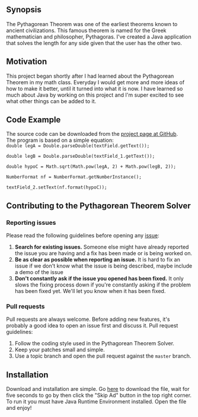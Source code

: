 <h2>Synopsis</h2>
The Pythagorean Theorem was one of the earliest theorems known to ancient civilizations.
This famous theorem is named for the Greek mathematician and philosopher, Pythagoras.
I've created a Java application that solves the length for any side given that the user has the other two.

<h2>Motivation</h2>
This project began shortly after I had learned about the Pythagorean Theorem in my math class.
Everyday I would get more and more ideas of how to make it better, until it turned into what it is now.
I have learned so much about Java by working on this project and I'm super excited to see what other things can be added to it.

<h2>Code Example</h2>
The source code can be downloaded from the <a href="https://github.com/astarks173362/Pythagorean-Theorem-Solver">project page at GitHub</a>.<br>
The program is based on a simple equation:<br>
<code>double legA = Double.parseDouble(textField.getText());<br>
double legB = Double.parseDouble(textField_1.getText());<br>
double hypoC = Math.sqrt(Math.pow(legA, 2) + Math.pow(legB, 2));<br>
NumberFormat nf = NumberFormat.getNumberInstance();<br>
textField_2.setText(nf.format(hypoC));</code>

<h2>Contributing to the Pythagorean Theorem Solver</h2>
<h3>Reporting issues</h3>
Please read the following guidelines before opening any <a href="https://github.com/astarks173362/Pythagorean-Theorem-Solver/issues">issue</a>:
<ol>
	<li><strong>Search for existing issues.</strong> Someone else might have already reported the issue you are having and a fix has been made or is being worked on.</li>
	<li><strong>Be as clear as possible when reporting an issue.</strong> It is hard to fix an issue if we don't know what the issue is being described, maybe include a demo of the issue</li>
	<li><strong>Don't constantly ask if the issue you opened has been fixed.</strong> It only slows the fixing process down if you're constantly asking if the problem has been fixed yet. We'll let you know when it has been fixed.</li>
</ol>
<h3>Pull requests</h3>
Pull requests are always welcome. Before adding new features, it's probably a good idea to open an issue first and discuss it.
Pull request guidelines:
<ol>
	<li>Follow the coding style used in the Pythagorean Theorem Solver.</li>
	<li>Keep your patches small and simple.</li>
	<li>Use a topic branch and open the pull request against the <code>master</code> branch.</li>
</ol>

<h2>Installation</h2>
Download and installation are simple.
Go <a href="http://adf.ly/pPBxg">here</a> to download the file, wait for five seconds to go by then click the "Skip Ad" button in the top right corner.
To run it you must have Java Runtime Environment installed.
Open the file and enjoy!